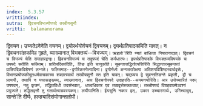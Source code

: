 ```yaml
---
index:  5.3.57
vrittiindex: 
sutra:  द्विवचनविभज्योपपदे तरबीयसुनौ
vritti:  balamanorama 
---
```


द्विवचन। उच्यतेऽनेनेति वचनम्। द्वयोरर्थयोर्वचनं द्विवचनम्। द्व्यर्थप्रतिपादकमिति यावत्। न द्विवचनसंज्ञकमिह गृह्रते, व्याख्यानात् विभक्तव्यं--विभज्यम्। `ऋहलो'रिति ण्यतं बाधित्वा निपातनाद्यत्। द्विवचनं च विभज्यं चेति समाहारद्वन्द्वः। द्विवचनविभज्यं च तदुपपदं चेति कर्मधारयः। द्व्यर्थप्रतिपादके विभक्तव्यविषयके च उपपदे सतीति फलितम्। प्रातिपदिकादिति, तिङ इति चानुवर्तते। सुबन्तात्तद्धितोत्पत्तिरिति सिद्धान्तात्सुबन्तत्वं प्रातिपदिकविशेषणं लभ्यते। फलितमाह--द्वयोरेकस्येत्यादिना। द्वयोर्मध्ये अन्यतरापेक्षया अतिशयविशिष्टस्वार्थवृत्तेः, विभागप्रयोजकीभूतधर्मवाचकाच्च शब्दात्स्वार्थे तरबीयसुनौ स्त इति यावत्। यद्यप्यत्र द्वे सुबन्ततिङन्ते प्रकृती, द्वौ च प्रत्ययौ, तथापि न यथासङ्ख्यम्, व्याख्यानात्, अथ द्विवचनोपपदे उदाहरति--अयमनयोरिति। अत्र उपोच्चारितं पदम् उपपदम्, नतु कृत्रमं, तद्धितविधौ तदसंभवात्, धात्वधिकार एव तत्प्रवृत्तेरुक्तत्वात्। तच्चोपपदं विग्रहवाक्येऽवश्यं प्रयुज्यते। तद्धितवृत्तौ तु गतार्थत्वान्नवस्यकम्। लघीयानिति। ईयसुनि नकार इत्, उकार उच्चारणार्थः, उगित्त्वान्नुम्, `सान्ते'ति दीर्घः, हल्ङ्यादिसंयोगान्तलोपौ।

